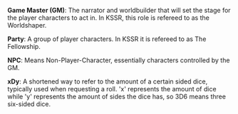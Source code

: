 **Game Master (GM)**: The narrator and worldbuilder that will set the stage for the player characters to act in. In KSSR, this role is refereed to as the Worldshaper.

**Party**: A group of player characters. In KSSR it is refereed to as The Fellowship.

**NPC**: Means Non-Player-Character, essentially characters controlled by the GM.

**xDy**: A shortened way to refer to the amount of a certain sided dice, typically used when requesting a roll. 'x' represents the amount of dice while 'y' represents the amount of sides the dice has, so 3D6 means three six-sided dice.